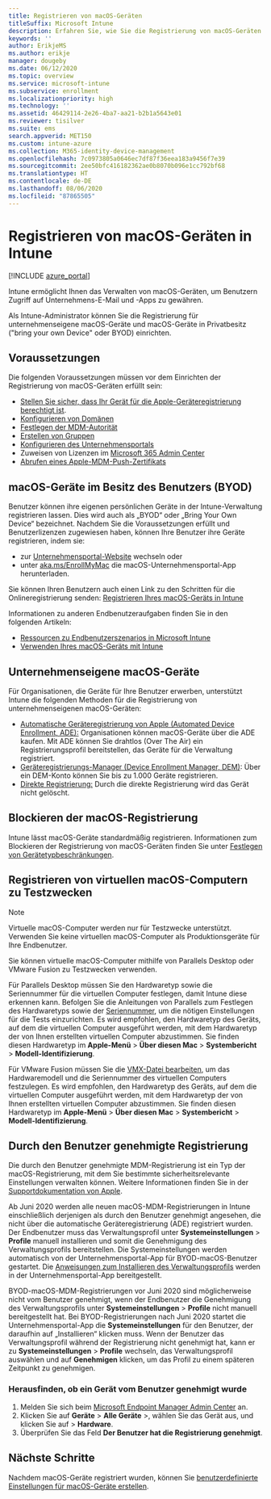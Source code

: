 ```yaml
---
title: Registrieren von macOS-Geräten
titleSuffix: Microsoft Intune
description: Erfahren Sie, wie Sie die Registrierung von macOS-Geräten in Intune einrichten.
keywords: ''
author: ErikjeMS
ms.author: erikje
manager: dougeby
ms.date: 06/12/2020
ms.topic: overview
ms.service: microsoft-intune
ms.subservice: enrollment
ms.localizationpriority: high
ms.technology: ''
ms.assetid: 46429114-2e26-4ba7-aa21-b2b1a5643e01
ms.reviewer: tisilver
ms.suite: ems
search.appverid: MET150
ms.custom: intune-azure
ms.collection: M365-identity-device-management
ms.openlocfilehash: 7c0973805a0646ec7df87f36eea183a9456f7e39
ms.sourcegitcommit: 2ee50bfc416182362ae0b8070b096e1cc792bf68
ms.translationtype: HT
ms.contentlocale: de-DE
ms.lasthandoff: 08/06/2020
ms.locfileid: "87865505"
---
```

# <a name="set-up-enrollment-for-macos-devices-in-intune"></a>Registrieren von macOS-Geräten in Intune

[!INCLUDE [azure_portal](../includes/azure_portal.md)]

Intune ermöglicht Ihnen das Verwalten von macOS-Geräten, um Benutzern Zugriff auf Unternehmens-E-Mail und -Apps zu gewähren.

Als Intune-Administrator können Sie die Registrierung für unternehmenseigene macOS-Geräte und macOS-Geräte in Privatbesitz ("bring your own Device" oder BYOD) einrichten. 

## <a name="prerequisites"></a>Voraussetzungen

Die folgenden Voraussetzungen müssen vor dem Einrichten der Registrierung von macOS-Geräten erfüllt sein:

- [Stellen Sie sicher, dass Ihr Gerät für die Apple-Geräteregistrierung berechtigt ist](https://support.apple.com/en-us/HT204142#eligibility).
- [Konfigurieren von Domänen](../fundamentals/custom-domain-name-configure.md)
- [Festlegen der MDM-Autorität](../fundamentals/mdm-authority-set.md)
- [Erstellen von Gruppen](../fundamentals/groups-add.md)
- [Konfigurieren des Unternehmensportals](../apps/company-portal-app.md)
- Zuweisen von Lizenzen im [Microsoft 365 Admin Center](https://go.microsoft.com/fwlink/p/?LinkId=698854)
- [Abrufen eines Apple-MDM-Push-Zertifikats](../enrollment/apple-mdm-push-certificate-get.md)

## <a name="user-owned-macos-devices-byod"></a>macOS-Geräte im Besitz des Benutzers (BYOD)

Benutzer können ihre eigenen persönlichen Geräte in der Intune-Verwaltung registrieren lassen. Dies wird auch als „BYOD“ oder „Bring Your Own Device“ bezeichnet. Nachdem Sie die Voraussetzungen erfüllt und Benutzerlizenzen zugewiesen haben, können Ihre Benutzer ihre Geräte registrieren, indem sie:
- zur [Unternehmensportal-Website](https://portal.manage.microsoft.com) wechseln oder
- unter [aka.ms/EnrollMyMac](https://aka.ms/EnrollMyMac) die macOS-Unternehmensportal-App herunterladen.

Sie können Ihren Benutzern auch einen Link zu den Schritten für die Onlineregistrierung senden: [Registrieren Ihres macOS-Geräts in Intune](https://docs.microsoft.com/mem/intune/user-help/enroll-your-device-in-intune-macos-cp)

Informationen zu anderen Endbenutzeraufgaben finden Sie in den folgenden Artikeln:

- [Ressourcen zu Endbenutzerszenarios in Microsoft Intune](../fundamentals/end-user-educate.md)
- [Verwenden Ihres macOS-Geräts mit Intune](../user-help/enroll-your-device-in-intune-macos-cp.md)

## <a name="company-owned-macos-devices"></a>Unternehmenseigene macOS-Geräte
Für Organisationen, die Geräte für Ihre Benutzer erwerben, unterstützt Intune die folgenden Methoden für die Registrierung von unternehmenseigenen macOS-Geräten:
- [Automatische Geräteregistrierung von Apple (Automated Device Enrollment, ADE):](device-enrollment-program-enroll-macos.md) Organisationen können macOS-Geräte über die ADE kaufen. Mit ADE können Sie drahtlos (Over The Air) ein Registrierungsprofil bereitstellen, das Geräte für die Verwaltung registriert.
- [Geräteregistrierungs-Manager (Device Enrollment Manager, DEM)](device-enrollment-manager-enroll.md): Über ein DEM-Konto können Sie bis zu 1.000 Geräte registrieren.
- [Direkte Registrierung:](device-enrollment-direct-enroll-macos.md) Durch die direkte Registrierung wird das Gerät nicht gelöscht.

## <a name="block-macos-enrollment"></a>Blockieren der macOS-Registrierung
Intune lässt macOS-Geräte standardmäßig registrieren. Informationen zum Blockieren der Registrierung von macOS-Geräten finden Sie unter [Festlegen von Gerätetypbeschränkungen](enrollment-restrictions-set.md).

## <a name="enroll-virtual-macos-machines-for-testing"></a>Registrieren von virtuellen macOS-Computern zu Testzwecken

> [!NOTE]
> Virtuelle macOS-Computer werden nur für Testzwecke unterstützt. Verwenden Sie keine virtuellen macOS-Computer als Produktionsgeräte für Ihre Endbenutzer. 

Sie können virtuelle macOS-Computer mithilfe von Parallels Desktop oder VMware Fusion zu Testzwecken verwenden. 

Für Parallels Desktop müssen Sie den Hardwaretyp sowie die Seriennummer für die virtuellen Computer festlegen, damit Intune diese erkennen kann. Befolgen Sie die Anleitungen von Parallels zum Festlegen des Hardwaretyps sowie der [Seriennummer](http://kb.parallels.com/123455), um die nötigen Einstellungen für die Tests einzurichten. Es wird empfohlen, den Hardwaretyp des Geräts, auf dem die virtuellen Computer ausgeführt werden, mit dem Hardwaretyp der von Ihnen erstellten virtuellen Computer abzustimmen. Sie finden diesen Hardwaretyp im **Apple-Menü** > **Über diesen Mac** > **Systembericht** > **Modell-Identifizierung**. 

Für VMware Fusion müssen Sie die [VMX-Datei bearbeiten](https://kb.vmware.com/s/article/1014782), um das Hardwaremodell und die Seriennummer des virtuellen Computers festzulegen. Es wird empfohlen, den Hardwaretyp des Geräts, auf dem die virtuellen Computer ausgeführt werden, mit dem Hardwaretyp der von Ihnen erstellten virtuellen Computer abzustimmen. Sie finden diesen Hardwaretyp im **Apple-Menü** > **Über diesen Mac** > **Systembericht** > **Modell-Identifizierung**. 

## <a name="user-approved-enrollment"></a>Durch den Benutzer genehmigte Registrierung

Die durch den Benutzer genehmigte MDM-Registrierung ist ein Typ der macOS-Registrierung, mit dem Sie bestimmte sicherheitsrelevante Einstellungen verwalten können. Weitere Informationen finden Sie in der [Supportdokumentation von Apple](https://support.apple.com/HT208019).  
 
Ab Juni 2020 werden alle neuen macOS-MDM-Registrierungen in Intune einschließlich derjenigen als durch den Benutzer genehmigt angesehen, die nicht über die automatische Geräteregistrierung (ADE) registriert wurden. Der Endbenutzer muss das Verwaltungsprofil unter **Systemeinstellungen** > **Profile** manuell installieren und somit die Genehmigung des Verwaltungsprofils bereitstellen. Die Systemeinstellungen werden automatisch von der Unternehmensportal-App für BYOD-macOS-Benutzer gestartet. Die [Anweisungen zum Installieren des Verwaltungsprofils](https://docs.microsoft.com/mem/intune/user-help/enroll-your-device-in-intune-macos-cp) werden in der Unternehmensportal-App bereitgestellt.     

BYOD-macOS-MDM-Registrierungen vor Juni 2020 sind möglicherweise nicht vom Benutzer genehmigt, wenn der Endbenutzer die Genehmigung des Verwaltungsprofils unter **Systemeinstellungen** > **Profile** nicht manuell bereitgestellt hat. Bei BYOD-Registrierungen nach Juni 2020 startet die Unternehmensportal-App die **Systemeinstellungen** für den Benutzer, der daraufhin auf „Installieren“ klicken muss. Wenn der Benutzer das Verwaltungsprofil während der Registrierung nicht genehmigt hat, kann er zu **Systemeinstellungen** > **Profile** wechseln, das Verwaltungsprofil auswählen und auf **Genehmigen** klicken, um das Profil zu einem späteren Zeitpunkt zu genehmigen.

### <a name="find-out-if-a-device-is-user-approved"></a>Herausfinden, ob ein Gerät vom Benutzer genehmigt wurde
1. Melden Sie sich beim [Microsoft Endpoint Manager Admin Center](https://go.microsoft.com/fwlink/?linkid=2109431) an.
2. Klicken Sie auf **Geräte** > **Alle Geräte** >, wählen Sie das Gerät aus, und klicken Sie auf > **Hardware**.
3. Überprüfen Sie das Feld **Der Benutzer hat die Registrierung genehmigt**.


## <a name="next-steps"></a>Nächste Schritte

Nachdem macOS-Geräte registriert wurden, können Sie [benutzerdefinierte Einstellungen für macOS-Geräte erstellen](../configuration/custom-settings-macos.md).
